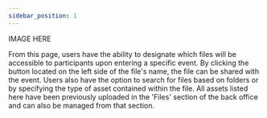 ```yaml
---
sidebar_position: 1
---
```


IMAGE HERE

From this page, users have the ability to designate which files will be accessible to participants upon entering a specific event.
By clicking the button located on the left side of the file's name, the file can be shared with the event.
Users also have the option to search for files based on folders or by specifying the type of asset contained within the file. All assets listed here have been previously uploaded in the 'Files' section of the back office and can also be managed from that section.
